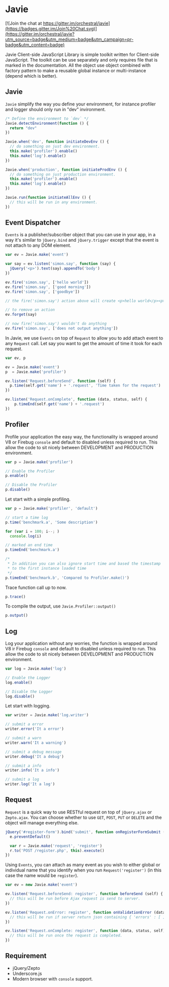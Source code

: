 Javie
=====

[![Join the chat at https://gitter.im/orchestral/javie](https://badges.gitter.im/Join%20Chat.svg)](https://gitter.im/orchestral/javie?utm_source=badge&utm_medium=badge&utm_campaign=pr-badge&utm_content=badge)

Javie Client-side JavaScript Library is simple toolkit written for Client-side JavaScript. The toolkit can be use separately and only requires file that is marked in the documentation. All the object use object combined with factory pattern to make a reusable global instance or multi-instance (depend which is better).

## Javie

`Javie` simplify the way you define your environment, for instance profiler and logger should only run in "dev" invironment.

```javascript
/* Define the environment to `dev` */
Javie.detectEnvironment(function () {
  return "dev"
})

Javie.when('dev', function initiateDevEnv () {
  // do something on just dev environment.
  this.make('profiler').enable()
  this.make('log').enable()
})

Javie.when('production', function initiateProdEnv () {
  // do something on just production environment.
  this.make('profiler').enable()
  this.make('log').enable()
})

Javie.run(function initiateAllEnv () {
  // this will be run in any environment.
})
```

## Event Dispatcher

`Events` is a publisher/subscriber object that you can use in your app, in a way it's similar to `jQuery.bind` and `jQuery.trigger` except that the event is not attach to any DOM element.

```javascript
var ev = Javie.make('event')

var say = ev.listen('simon.say', function (say) {
  jQuery('<p>').text(say).appendTo('body')
})

ev.fire('simon.say', ['hello world'])
ev.fire('simon.say', ['good morning'])
ev.fire('simon.say', ['goodbye'])

// the fire('simon.say') action above will create <p>hello world</p><p>good morning</p><p>goodbye</p>

// to remove an action
ev.forget(say)

// now fire('simon.say') wouldn't do anything
ev.fire('simon.say', ['does not output anything'])
```

In Javie, we use `Events` on top of `Request` to allow you to add attach event to any `Request` call. Let say you want to get the amount of time it took for each request.

```javascript
var ev, p

ev = Javie.make('event')
p  = Javie.make('profiler')

ev.listen('Request.beforeSend', function (self) {
  p.time(self.get('name') + '.request', 'Time taken for the request')
})

ev.listen('Request.onComplete', function (data, status, self) {
	p.timeEnd(self.get('name') + '.request')
})
```

## Profiler

Profile your application the easy way, the functionality is wrapped around V8 or Firebug `console` and default to disabled unless required to run. This allow the code to sit nicely between DEVELOPMENT and PRODUCTION environment.

```javascript
var p = Javie.make('profiler')

// Enable the Profiler
p.enable()

// Disable the Profiler
p.disable()
```

Let start with a simple profiling.

```javascript
var p = Javie.make('profiler', 'default')

// start a time log
p.time('benchmark.a', 'Some description')

for (var i = 100; i--; )
  console.log(i)

// marked an end time
p.timeEnd('benchmark.a')

/*
 * In addition you can also ignore start time and based the timestamp
 * to the first instance loaded time
 */
p.timeEnd('benchmark.b', 'Compared to Profiler.make()')
```

Trace function call up to now.

```javascript
p.trace()
```

To compile the output, use `Javie.Profiler::output()`

```javascript
p.output()
```

## Log

Log your application without any worries, the function is wrapped around V8 ir Firebug `console` and default to disabled unless required to run. This allow the code to sit nicely between DEVELOPMENT and PRODUCTION environment.

```javascript
var log = Javie.make('log')

// Enable the Logger
log.enable()

// Disable the Logger
log.disable()
```

Let start with logging.

```javascript
var writer = Javie.make('log.writer')

// submit a error
writer.error('It a error')

// submit a warn
writer.warn('It a warning')

// submit a debug message
writer.debug('It a debug')

// submit a info
writer.info('It a info')

// submit a log
writer.log('It a log')
```

## Request

`Request` is a quick way to use RESTful request on top of `jQuery.ajax` or `Zepto.ajax`. You can choose whether to use `GET`, `POST`, `PUT` or `DELETE` and the object will manage everything else.

```javascript
jQuery('#register-form').bind('submit', function onRegisterFormSubmit (e) {
  e.preventDefault()

  var r = Javie.make('request', 'register')
  r.to('POST /register.php', this).execute()
})
```

Using `Events`, you can attach as many event as you wish to either global or individual name that you identify when you run `Request('register')` (in this case the name would be `register`).

```javascript
var ev = new Javie.make('event')

ev.listen('Request.beforeSend: register', function beforeSend (self) {
  // this will be run before Ajax request is send to server.
})

ev.listen('Request.onError: register', function onValidationError (data, status, self) {
  // this will be run if server return json containing { 'errors' : [ ] }
})

ev.listen('Request.onComplete: register', function (data, status, self) {
  // this will be run once the request is completed.
})
```

## Requirement

* jQuery/Zepto
* Underscore.js
* Modern browser with `console` support.


